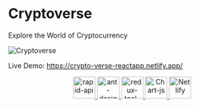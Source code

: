 # Cryptoverse  
Explore the World of Cryptocurrency

![Cryptoverse](https://i.ibb.co/8gh5Jc8/image.png)


Live Demo: https://crypto-verse-reactapp.netlify.app/



<p align="center"> 
    <a href="https://rapidapi.com" target="_blank"> <img src="https://rapidapi.com/wp-content/uploads/2021/07/Brand-blue-horizontal.svg" alt="rapid-api"  height="45" /> </a>
    <a href="https://ant.design/" target="_blank"> <img src="https://gw.alipayobjects.com/zos/rmsportal/KDpgvguMpGfqaHPjicRK.svg" alt="ant-design" width="45" height="45" /> </a> 
   <a href="https://redux-toolkit.js.org/" target="_blank"> <img src="https://d33wubrfki0l68.cloudfront.net/0834d0215db51e91525a25acf97433051f280f2f/c30f5/img/redux.svg" alt="redux-tool-kit" width="45" height="45" /> </a>
    <a href="https://www.chartjs.org/" target="_blank"> <img src="https://www.chartjs.org/img/chartjs-logo.svg" alt="Chart-js" width="45" height="45"/> </a>   
  <a href="https://www.netlify.com/" target="_blank"> <img src="https://www.netlify.com/v3/img/components/logomark.svg" alt="Netlify" width="45" height="45" /> </a> 
    
</p>
